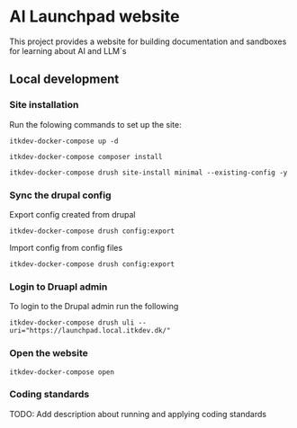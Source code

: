 # AI Launchpad website

This project provides a website for building documentation and sandboxes for learning about AI and LLM´s

## Local development

### Site installation

Run the folowing commands to set up the site:

`itkdev-docker-compose up -d`

`itkdev-docker-compose composer install`

`itkdev-docker-compose drush site-install minimal --existing-config -y`

### Sync the drupal config

Export config created from drupal

`itkdev-docker-compose drush config:export`

Import config from config files

`itkdev-docker-compose drush config:export`

### Login to Druapl admin

To login to the Drupal admin run the following

`itkdev-docker-compose drush uli --uri="https://launchpad.local.itkdev.dk/"`

### Open the website

`itkdev-docker-compose open`

### Coding standards

TODO: Add description about running and applying coding standards
